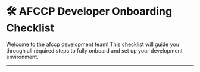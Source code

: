 # 🛠 AFCCP Developer Onboarding Checklist

Welcome to the afccp development team! This checklist will guide you through all required steps to fully 
onboard and set up your development environment.

---
